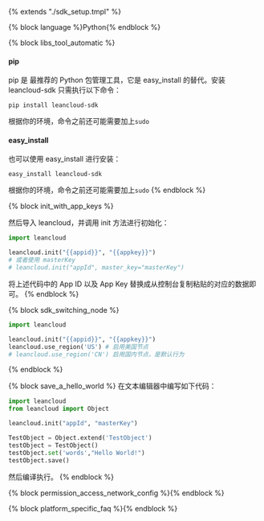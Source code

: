 {% extends "./sdk_setup.tmpl" %}

{% block language %}Python{% endblock %}

{% block libs_tool_automatic %}

#### pip

pip 是 最推荐的 Python 包管理工具，它是 easy_install 的替代。安装 leancloud-sdk 只需执行以下命令：
```
pip install leancloud-sdk
```
根据你的环境，命令之前还可能需要加上`sudo`

#### easy_install

也可以使用 easy_install 进行安装：
```
easy_install leancloud-sdk
```
根据你的环境，命令之前还可能需要加上`sudo`
{% endblock %}

{% block init_with_app_keys %}

然后导入 leancloud，并调用 init 方法进行初始化：

```python
import leancloud

leancloud.init("{{appid}}", "{{appkey}}")
# 或者使用 masterKey
# leancloud.init("appId", master_key="masterKey")
```
将上述代码中的 App ID 以及 App Key 替换成从控制台复制粘贴的对应的数据即可。
{% endblock %}

{% block sdk_switching_node %}
```python
import leancloud

leancloud.init("{{appid}}", "{{appkey}}")
leancloud.use_region('US') # 启用美国节点
# leancloud.use_region('CN') 启用国内节点，是默认行为
```
{% endblock %}

{% block save_a_hello_world %}
在文本编辑器中编写如下代码：

```python
import leancloud
from leancloud import Object

leancloud.init("appId", "masterKey")

TestObject = Object.extend('TestObject')
testObject = TestObject()
testObject.set('words',"Hello World!")
testObject.save()
```

然后编译执行。
{% endblock %}

{% block permission_access_network_config %}{% endblock %}

{% block platform_specific_faq %}{% endblock %}
